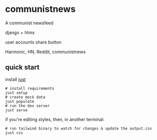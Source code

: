 # communistnews
A communist newsfeed

django + htmx

user accounts
share button

Harmonic, HN, Reddit, communistnews

## quick start

install [just](https://github.com/casey/just)


```shell
# install requirements
just setup
# create mock data
just populate 
# run the dev server
just serve 
```

if you're editing styles, then, in another terminal:

```shell
# run tailwind binary to watch for changes & update the output.css
just css
```
